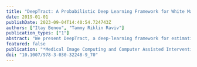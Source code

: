 ```yaml
---
title: "DeepTract: A Probabilistic Deep Learning Framework for White Matter Fiber Tractography"
date: 2019-01-01
publishDate: 2023-09-04T14:40:54.724743Z
authors: ["Itay Benou", "Tammy Riklin Raviv"]
publication_types: ["1"]
abstract: "We present DeepTract, a deep-learning framework for estimating white matter fibers orientation and streamline tractography. We adopt a data-driven approach for fiber reconstruction from diffusion-weighted images (DWI), which does not assume a specific diffusion model. We use a recurrent neural network for mapping sequences of DWI values into probabilistic fiber orientation distributions. Based on these estimations, our model facilitates both deterministic and probabilistic streamline tractography. We quantitatively evaluate our method using the Tractometer tool, demonstrating competitive performance with state-of-the-art classical and machine learning based tractography algorithms. We further present qualitative results of bundle-specific probabilistic tractography obtained using our method. The code is publicly available at: https://github.com/itaybenou/DeepTract.git."
featured: false
publication: "*Medical Image Computing and Computer Assisted Intervention – MICCAI 2019*"
doi: "10.1007/978-3-030-32248-9_70"
---
```



